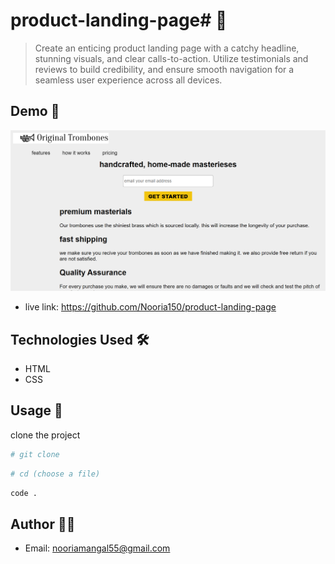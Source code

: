 # product-landing-page# 🚀

> Create an enticing product landing page with a catchy headline, stunning visuals, and clear calls-to-action. Utilize testimonials and reviews to build credibility, and ensure smooth navigation for a seamless user experience across all devices.


## Demo 📸

![screenshort](./image/_C__Users_DELL_Desktop_product-landing-page_index.html%20(3).png)
- live link: https://github.com/Nooria150/product-landing-page

## Technologies Used 🛠️

- HTML
- CSS

## Usage 🎯

clone the project 

```bash
# git clone
```

```bash
# cd (choose a file)
```

```bash
code .
```

## Author 👩‍💻

- Email: nooriamangal55@gmail.com

